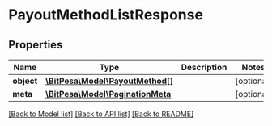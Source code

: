 # PayoutMethodListResponse

## Properties
Name | Type | Description | Notes
------------ | ------------- | ------------- | -------------
**object** | [**\BitPesa\Model\PayoutMethod[]**](PayoutMethod.md) |  | [optional] 
**meta** | [**\BitPesa\Model\PaginationMeta**](PaginationMeta.md) |  | [optional] 

[[Back to Model list]](../README.md#documentation-for-models) [[Back to API list]](../README.md#documentation-for-api-endpoints) [[Back to README]](../README.md)


